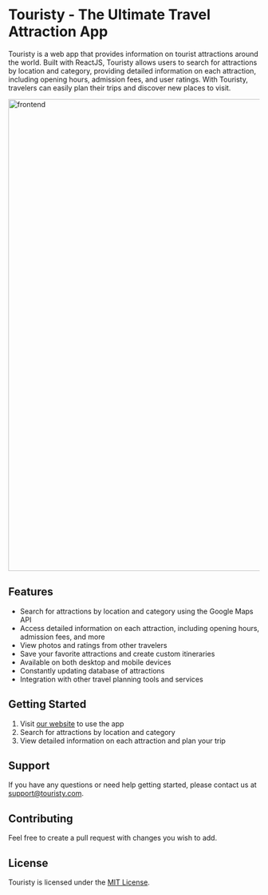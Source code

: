# Touristy - The Ultimate Travel Attraction App

Touristy is a web app that provides information on tourist attractions around the world. Built with ReactJS, Touristy allows users to search for attractions by location and category, providing detailed information on each attraction, including opening hours, admission fees, and user ratings. With Touristy, travelers can easily plan their trips and discover new places to visit.

<img width="944" alt="frontend" src="https://user-images.githubusercontent.com/71856058/207555670-327d9b3f-c5ae-4b9b-b598-4fe59c61419b.PNG">


## Features

- Search for attractions by location and category using the Google Maps API
- Access detailed information on each attraction, including opening hours, admission fees, and more
- View photos and ratings from other travelers
- Save your favorite attractions and create custom itineraries
- Available on both desktop and mobile devices
- Constantly updating database of attractions
- Integration with other travel planning tools and services

## Getting Started

1. Visit [our website](https://www.touristy.tech) to use the app
2. Search for attractions by location and category
3. View detailed information on each attraction and plan your trip

## Support

If you have any questions or need help getting started, please contact us at [support@touristy.com](mailto:support@touristy.com).

## Contributing

Feel free to create a pull request with changes you wish to add. 

## License

Touristy is licensed under the [MIT License](LICENSE).
